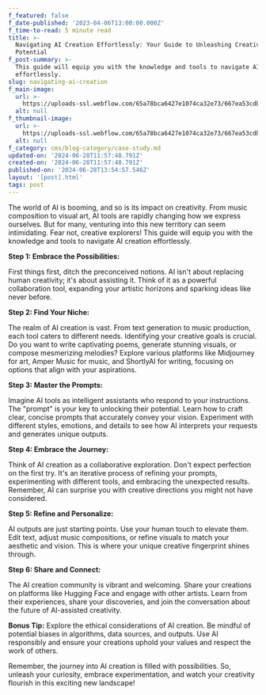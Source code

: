 ```yaml
---
f_featured: false
f_date-published: '2023-04-06T13:00:00.000Z'
f_time-to-read: 5 minute read
title: >-
  Navigating AI Creation Effortlessly: Your Guide to Unleashing Creative
  Potential
f_post-summary: >-
  This guide will equip you with the knowledge and tools to navigate AI creation
  effortlessly.
slug: navigating-ai-creation
f_main-image:
  url: >-
    https://uploads-ssl.webflow.com/65a78bca6427e1074ca32e73/667ea53cdb1b8a10802d7d3b_65eab6ffcb0a0a2165866839_Blog%2520Main%2520Image%25202-min.png
  alt: null
f_thumbnail-image:
  url: >-
    https://uploads-ssl.webflow.com/65a78bca6427e1074ca32e73/667ea53cdb1b8a10802d7d3f_65eab6ffcb0a0a2165866854_Blog%2520Thumbnail%2520Image%25202.png
  alt: null
f_category: cms/blog-category/case-study.md
updated-on: '2024-06-28T11:57:48.791Z'
created-on: '2024-06-28T11:57:48.791Z'
published-on: '2024-06-28T13:54:57.546Z'
layout: '[post].html'
tags: post
---
```


The world of AI is booming, and so is its impact on creativity. From music composition to visual art, AI tools are rapidly changing how we express ourselves. But for many, venturing into this new territory can seem intimidating. Fear not, creative explorers! This guide will equip you with the knowledge and tools to navigate AI creation effortlessly.

**Step 1: Embrace the Possibilities:**

First things first, ditch the preconceived notions. AI isn't about replacing human creativity; it's about assisting it. Think of it as a powerful collaboration tool, expanding your artistic horizons and sparking ideas like never before.

**Step 2: Find Your Niche:**

The realm of AI creation is vast. From text generation to music production, each tool caters to different needs. Identifying your creative goals is crucial. Do you want to write captivating poems, generate stunning visuals, or compose mesmerizing melodies? Explore various platforms like Midjourney for art, Amper Music for music, and ShortlyAI for writing, focusing on options that align with your aspirations.

**Step 3: Master the Prompts:**

Imagine AI tools as intelligent assistants who respond to your instructions. The "prompt" is your key to unlocking their potential. Learn how to craft clear, concise prompts that accurately convey your vision. Experiment with different styles, emotions, and details to see how AI interprets your requests and generates unique outputs.

**Step 4: Embrace the Journey:**

Think of AI creation as a collaborative exploration. Don't expect perfection on the first try. It's an iterative process of refining your prompts, experimenting with different tools, and embracing the unexpected results. Remember, AI can surprise you with creative directions you might not have considered.

**Step 5: Refine and Personalize:**

AI outputs are just starting points. Use your human touch to elevate them. Edit text, adjust music compositions, or refine visuals to match your aesthetic and vision. This is where your unique creative fingerprint shines through.

**Step 6: Share and Connect:**

The AI creation community is vibrant and welcoming. Share your creations on platforms like Hugging Face and engage with other artists. Learn from their experiences, share your discoveries, and join the conversation about the future of AI-assisted creativity.

**Bonus Tip:** Explore the ethical considerations of AI creation. Be mindful of potential biases in algorithms, data sources, and outputs. Use AI responsibly and ensure your creations uphold your values and respect the work of others.

Remember, the journey into AI creation is filled with possibilities. So, unleash your curiosity, embrace experimentation, and watch your creativity flourish in this exciting new landscape!

‍

